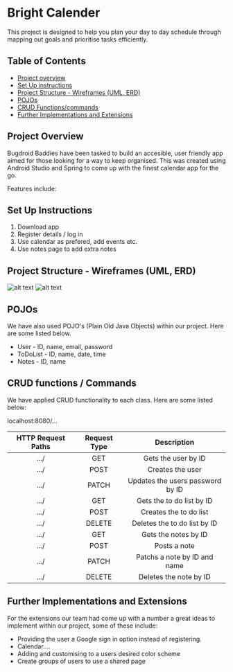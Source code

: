 # Bright Calender

This project is designed to help you plan your day to day schedule through mapping out goals and prioritise tasks efficiently.

## Table of Contents

- [Project overview](#project-overview)
- [Set Up instructions](#set-up-instructions)
- [Project Structure - Wireframes (UML, ERD)](#Project-Structure--Wireframes-(UML,ERD))
- [POJOs](POJOs)
- [CRUD Functions/commands](CRUD-Functions--commands)
- [Further Implementations and Extensions](Further-Implementations-and-Extensions)

## Project Overview

Bugdroid Baddies have been tasked to build an accesible, user friendly app aimed for those looking for a way to keep organised. This was created using Android Studio and Spring to come up with the finest calendar app for the go.

Features include:


## Set Up Instructions

1. Download app
2. Register details / log in
3. Use calendar as prefered, add events etc.
4. Use notes page to add extra notes


## Project Structure - Wireframes (UML, ERD)

![alt text](https://github.com/katfagg/BrightCalendar/blob/main/Screenshot%202022-10-20%20at%2010.11.37.png)
![alt text](https://github.com/katfagg/BrightCalendar/blob/main/Screenshot%202022-10-20%20at%2012.27.27.png)


## POJOs

We have also used POJO's (Plain Old Java Objects) within our project. Here are some listed below.

- User - ID, name, email, password
- ToDoList - ID, name, date, time
- Notes - ID, name


## CRUD functions / Commands

We have applied CRUD functionality to each class. Here are some listed below:

localhost:8080/...


| HTTP Request Paths | Request Type | Description |
|:---:|:---:|:---:|
| .../ | GET | Gets the user by ID |
| .../ | POST | Creates the user |
| .../| PATCH | Updates the users password by ID |
| .../ | GET | Gets the to do list by ID |
| .../ | POST | Creates the to do list |
| .../ | DELETE | Deletes the to do list by ID |
| .../ | GET | Gets the notes by ID |
| .../ | POST | Posts a note |
| .../ | PATCH | Patchs a note by ID and name  |
| .../ | DELETE | Deletes the note by ID |







## Further Implementations and Extensions

For the extensions our team had come up with a number a great ideas to implement within our project, some of these include:

- Providing the user a Google sign in option instead of registering.
- Calendar....
- Adding and customising to a users desired color scheme
- Create groups of users to use a shared page
